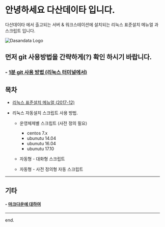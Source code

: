 # 안녕하세요 다산데이타 입니다.  
다산데이타 에서 출고되는 서버 & 워크스테이션에 설치되는 리눅스 표준설치 메뉴얼 과 스크립트 입니다.  

![Dasandata Logo](http://www.dasandata.co.kr/dasanlogo.jpg)

## 먼저 git 사용방법을 간략하게(?) 확인 하시기 바랍니다.    
### - [1분 git 사용 방법 (리눅스 터미널에서)][how-to-git]

[how-to-git]: https://github.com/dasandata/dasandata-LinuxInstall/blob/master/how-to-git.md#1%EB%B6%84-git-%EC%82%AC%EC%9A%A9-%EB%B0%A9%EB%B2%95-%EB%A6%AC%EB%88%85%EC%8A%A4-%ED%84%B0%EB%AF%B8%EB%84%90%EC%97%90%EC%84%9C


## 목차
- [리눅스 표준설치 메뉴얼 (2017-12)][standard_install.md]  

[standard_install.md]:  https://github.com/dasandata/dasandata-LinuxInstall/blob/master/standard_install.md#%EB%8B%A4%EC%82%B0%EB%8D%B0%EC%9D%B4%ED%83%80-%EB%A6%AC%EB%88%85%EC%8A%A4-%EC%84%A4%EC%B9%98-%ED%91%9C%EC%A4%80%EC%95%88-20171228

- 리눅스 자동설치 스크립트 사용 방법.
  - 운영체제별 스크립트 (사전 정의 필요)
      - centos 7.x
      - ubunutu 14.04
      - ubunutu 16.04
      - ubunutu 17.10  

  - 자동형 - 대화형 스크립트
  - 자동형 - 사전 정의형 자동 스크립트

***

## 기타
#### - [마크다운에 대하여][markdown]
[markdown]:https://github.com/dasandata/dasandata-LinuxInstall/blob/develop/makrdown.md

***
end.
